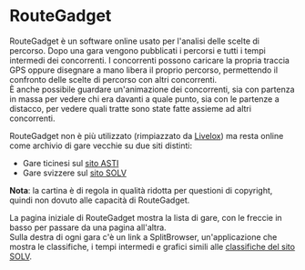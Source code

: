 # RouteGadget

RouteGadget è un software online usato per l'analisi delle scelte di percorso. Dopo una gara vengono pubblicati i percorsi e tutti i tempi intermedi dei concorrenti. 
I concorrenti possono caricare la propria traccia GPS oppure disegnare a mano libera il proprio percorso, permettendo il confronto delle scelte di percorso con altri concorrenti.  
È anche possibile guardare un'animazione dei concorrenti, sia con partenza in massa per vedere chi era davanti a quale punto, sia con le partenze a distacco, per vedere quali tratte sono state fatte assieme ad altri concorrenti.  
  
RouteGadget non è più utilizzato (rimpiazzato da [Livelox](livelox/index.md)) ma resta online come archivio di gare vecchie su due siti distinti:
  
- Gare ticinesi sul [sito ASTI](http://www.asti-ticino.ch/co/routeGadget/cgi-bin/reitti.cgi) 
- Gare svizzere sul [sito SOLV](http://www.routegadget.ch/binperl/reitti.cgi)

**Nota**: la cartina è di regola in qualità ridotta per questioni di copyright, quindi non dovuto alle capacità di RouteGadget. 

La pagina iniziale di RouteGadget mostra la lista di gare, con le freccie in basso per passare da una pagina all'altra.  
Sulla destra di ogni gara c'è un link a SplitBrowser, un'applicazione che mostra le classifiche, i tempi intermedi e grafici simili alle [classifiche del sito SOLV](solv.md).
